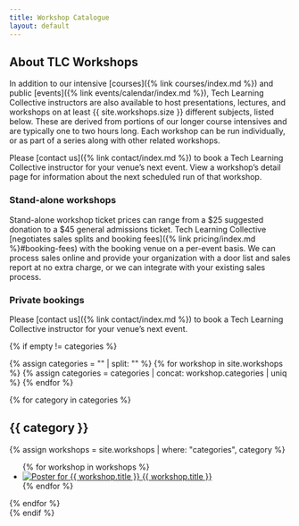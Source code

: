 ```yaml
---
title: Workshop Catalogue
layout: default
---
```


<div id="workshop-catalogue">
<section markdown="1">

## About TLC Workshops

In addition to our intensive [courses]({% link courses/index.md %}) and public [events]({% link events/calendar/index.md %}), Tech Learning Collective instructors are also available to host presentations, lectures, and workshops on at least {{ site.workshops.size }} different subjects, listed below. These are derived from portions of our longer course intensives and are typically one to two hours long. Each workshop can be run individually, or as part of a series along with other related workshops.

Please [contact us]({% link contact/index.md %}) to book a Tech Learning Collective instructor for your venue&rsquo;s next event. View a workshop&rsquo;s detail page for information about the next scheduled run of that workshop.

### Stand-alone workshops

Stand-alone workshop ticket prices can range from a $25 suggested donation to a $45 general admissions ticket. Tech Learning Collective [negotiates sales splits and booking fees]({% link pricing/index.md %}#booking-fees) with the booking venue on a per-event basis. We can process sales online and provide your organization with a door list and sales report at no extra charge, or we can integrate with your existing sales process.

### Private bookings

Please [contact us]({% link contact/index.md %}) to book a Tech Learning Collective instructor for your venue&rsquo;s next event.

</section>

{% if empty != categories %}
<section id="workshops">

{% assign categories = "" | split: "" %}
{% for workshop in site.workshops %}
    {% assign categories = categories | concat: workshop.categories | uniq %}
{% endfor %}

{% for category in categories %}
<div class="workshop-category" markdown="1">

## {{ category }}

{% assign workshops = site.workshops | where: "categories", category %}
<ul>
    {% for workshop in workshops %}
    <li>
        <a href="{{ workshop.url }}">
            <img alt="Poster for {{ workshop.title }}" src="{{ workshop.image | default: site.logo |  relative_url }}" />
            <span>{{ workshop.title }}</span>
        </a>
    </li>
    {% endfor %}
</ul>

</div><!-- .workshop-collection -->
{% endfor %}

</section>
{% endif %}
</div><!-- #workshop-catalogue -->

